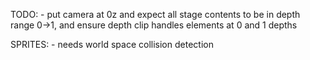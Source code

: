 TODO:
    - put camera at 0z and expect all stage contents to be in depth range 0->1,
    and ensure depth clip handles elements at 0 and 1 depths

SPRITES:
    - needs world space collision detection